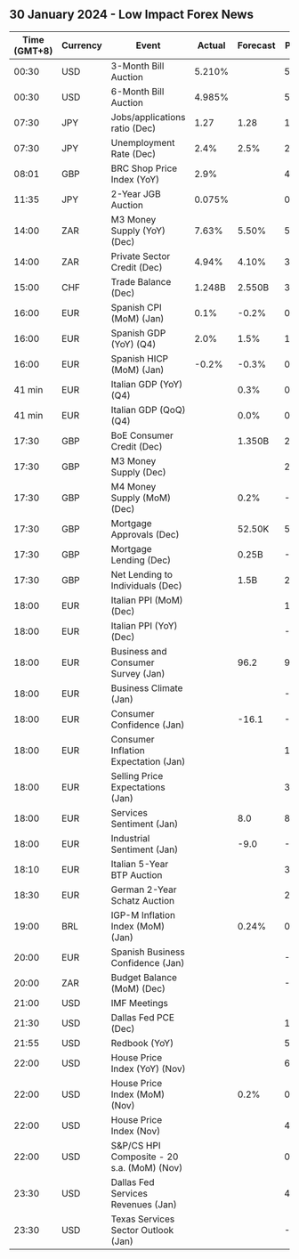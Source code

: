## 30 January 2024 - Low Impact Forex News

| Time (GMT+8) | Currency | Event | Actual | Forecast | Previous |
|------|----------|-------|--------|----------|----------|
| 00:30 | USD | 3-Month Bill Auction | 5.210% |  | 5.225% |
| 00:30 | USD | 6-Month Bill Auction | 4.985% |  | 5.020% |
| 07:30 | JPY | Jobs/applications ratio (Dec) | 1.27 | 1.28 | 1.28 |
| 07:30 | JPY | Unemployment Rate (Dec) | 2.4% | 2.5% | 2.5% |
| 08:01 | GBP | BRC Shop Price Index (YoY) | 2.9% |  | 4.3% |
| 11:35 | JPY | 2-Year JGB Auction | 0.075% |  | 0.064% |
| 14:00 | ZAR | M3 Money Supply (YoY) (Dec) | 7.63% | 5.50% | 5.46% |
| 14:00 | ZAR | Private Sector Credit (Dec) | 4.94% | 4.10% | 3.84% |
| 15:00 | CHF | Trade Balance (Dec) | 1.248B | 2.550B | 3.833B |
| 16:00 | EUR | Spanish CPI (MoM) (Jan) | 0.1% | -0.2% | 0.0% |
| 16:00 | EUR | Spanish GDP (YoY) (Q4) | 2.0% | 1.5% | 1.9% |
| 16:00 | EUR | Spanish HICP (MoM) (Jan) | -0.2% | -0.3% | 0.0% |
| 41 min | EUR | Italian GDP (YoY) (Q4) |  | 0.3% | 0.1% |
| 41 min | EUR | Italian GDP (QoQ) (Q4) |  | 0.0% | 0.1% |
| 17:30 | GBP | BoE Consumer Credit (Dec) |  | 1.350B | 2.005B |
| 17:30 | GBP | M3 Money Supply (Dec) |  |  | 2,984.7B |
| 17:30 | GBP | M4 Money Supply (MoM) (Dec) |  | 0.2% | -0.1% |
| 17:30 | GBP | Mortgage Approvals (Dec) |  | 52.50K | 50.07K |
| 17:30 | GBP | Mortgage Lending (Dec) |  | 0.25B | -0.04B |
| 17:30 | GBP | Net Lending to Individuals (Dec) |  | 1.5B | 2.0B |
| 18:00 | EUR | Italian PPI (MoM) (Dec) |  |  | 1.5% |
| 18:00 | EUR | Italian PPI (YoY) (Dec) |  |  | -9.5% |
| 18:00 | EUR | Business and Consumer Survey (Jan) |  | 96.2 | 96.4 |
| 18:00 | EUR | Business Climate (Jan) |  |  | -0.45 |
| 18:00 | EUR | Consumer Confidence (Jan) |  | -16.1 | -15.1 |
| 18:00 | EUR | Consumer Inflation Expectation (Jan) |  |  | 10.5 |
| 18:00 | EUR | Selling Price Expectations (Jan) |  |  | 3.2 |
| 18:00 | EUR | Services Sentiment (Jan) |  | 8.0 | 8.4 |
| 18:00 | EUR | Industrial Sentiment (Jan) |  | -9.0 | -9.2 |
| 18:10 | EUR | Italian 5-Year BTP Auction |  |  | 3.61% |
| 18:30 | EUR | German 2-Year Schatz Auction |  |  | 2.440% |
| 19:00 | BRL | IGP-M Inflation Index (MoM) (Jan) |  | 0.24% | 0.74% |
| 20:00 | EUR | Spanish Business Confidence (Jan) |  |  | -6.8 |
| 20:00 | ZAR | Budget Balance (MoM) (Dec) |  |  | -17.81B |
| 21:00 | USD | IMF Meetings |  |  |  |
| 21:30 | USD | Dallas Fed PCE (Dec) |  |  | 1.50% |
| 21:55 | USD | Redbook (YoY) |  |  | 5.2% |
| 22:00 | USD | House Price Index (YoY) (Nov) |  |  | 6.3% |
| 22:00 | USD | House Price Index (MoM) (Nov) |  | 0.2% | 0.3% |
| 22:00 | USD | House Price Index (Nov) |  |  | 416.3 |
| 22:00 | USD | S&P/CS HPI Composite - 20 s.a. (MoM) (Nov) |  |  | 0.6% |
| 23:30 | USD | Dallas Fed Services Revenues (Jan) |  |  | 4.3 |
| 23:30 | USD | Texas Services Sector Outlook (Jan) |  |  | -8.7 |
